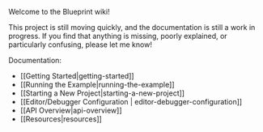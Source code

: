 Welcome to the Blueprint wiki!

This project is still moving quickly, and the documentation is still a work in progress. If you find that anything is missing, poorly explained, or particularly confusing, please let me know!

Documentation:
* [[Getting Started|getting-started]]
* [[Running the Example|running-the-example]]
* [[Starting a New Project|starting-a-new-project]]
* [[Editor/Debugger Configuration | editor-debugger-configuration]]
* [[API Overview|api-overview]]
* [[Resources|resources]]
